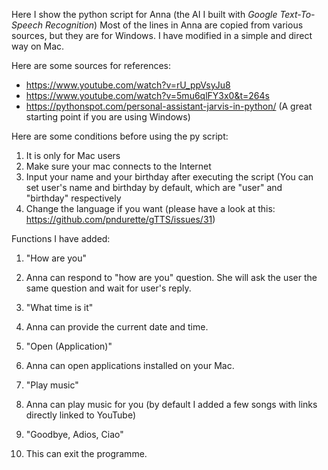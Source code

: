 Here I show the python script for Anna (the AI I built with *Google Text-To-Speech Recognition*)
Most of the lines in Anna are copied from various sources, but they are for Windows. I have modified in a simple and direct way on Mac.

Here are some sources for references:
* https://www.youtube.com/watch?v=rU_ppVsyJu8 
* https://www.youtube.com/watch?v=5mu6qlFY3x0&t=264s
* https://pythonspot.com/personal-assistant-jarvis-in-python/ (A great starting point if you are using Windows)

Here are some conditions before using the py script:
1. It is only for Mac users
1. Make sure your mac connects to the Internet
1. Input your name and your birthday after executing the script (You can set user's name and birthday by default, which are "user" and "birthday" respectively
1. Change the language if you want (please have a look at this: https://github.com/pndurette/gTTS/issues/31)

Functions I have added:
1. "How are you"
  1. Anna can respond to "how are you" question. She will ask the user the same question and wait for user's reply.
1. "What time is it"
  1. Anna can provide the current date and time.
  
1. "Open (Application)"
  1. Anna can open applications installed on your Mac.

1. "Play music"
  1. Anna can play music for you (by default I added a few songs with links directly linked to YouTube)

1. "Goodbye, Adios, Ciao"
  1. This can exit the programme.

